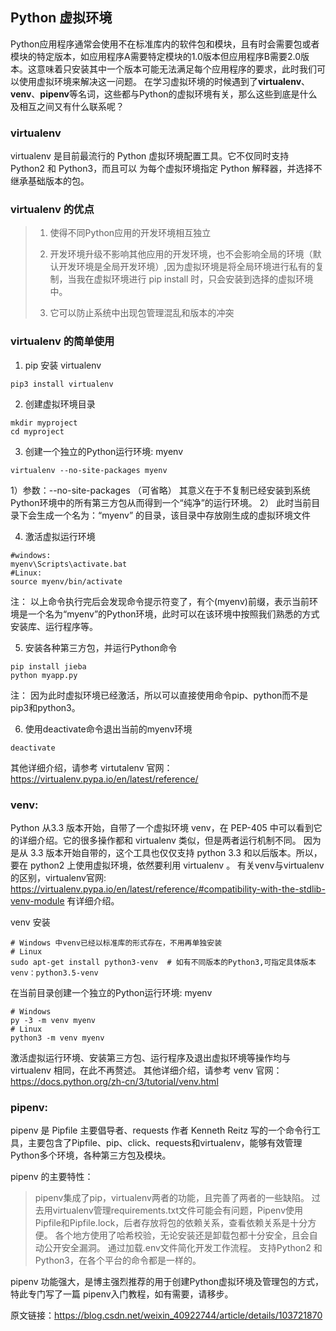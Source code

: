 ## Python 虚拟环境

Python应用程序通常会使用不在标准库内的软件包和模块，且有时会需要包或者模块的特定版本，如应用程序A需要特定模块的1.0版本但应用程序B需要2.0版本。这意味着只安装其中一个版本可能无法满足每个应用程序的要求，此时我们可以使用虚拟环境来解决这一问题。
在学习虚拟环境的时候遇到了**virtualenv**、**venv**、**pipenv**等名词，这些都与Python的虚拟环境有关，那么这些到底是什么及相互之间又有什么联系呢？

### virtualenv
virtualenv 是目前最流行的 Python 虚拟环境配置工具。它不仅同时支持 Python2 和 Python3，而且可以
为每个虚拟环境指定 Python 解释器，并选择不继承基础版本的包。

### virtualenv 的优点

> 1. 使得不同Python应用的开发环境相互独立
>
> 2. 开发环境升级不影响其他应用的开发环境，也不会影响全局的环境（默认开发环境是全局开发环境）,因为虚拟环境是将全局环境进行私有的复制，当我在虚拟环境进行 pip install 时，只会安装到选择的虚拟环境中。
>
> 3. 它可以防止系统中出现包管理混乱和版本的冲突
>

### virtualenv 的简单使用

1. pip 安装 virtualenv

```shell
pip3 install virtualenv 
```

2. 创建虚拟环境目录

```shell
mkdir myproject
cd myproject
```

3. 创建一个独立的Python运行环境: myenv

```shell
virtualenv --no-site-packages myenv  
```

 1）参数：--no-site-packages （可省略） 其意义在于不复制已经安装到系统Python环境中的所有第三方包从而得到一个“纯净”的运行环境。
 2） 此时当前目录下会生成一个名为：“myenv” 的目录，该目录中存放刚生成的虚拟环境文件

4. 激活虚拟运行环境

```shell
#windows:
myenv\Scripts\activate.bat
#Linux:
source myenv/bin/activate
```
注： 以上命令执行完后会发现命令提示符变了，有个(myenv)前缀，表示当前环境是一个名为“myenv”的Python环境，此时可以在该环境中按照我们熟悉的方式安装库、运行程序等。

5. 安装各种第三方包，并运行Python命令
```shell
pip install jieba
python myapp.py
```

注： 因为此时虚拟环境已经激活，所以可以直接使用命令pip、python而不是pip3和python3。

6. 使用deactivate命令退出当前的myenv环境

```shell
deactivate
```
其他详细介绍，请参考 virtutalenv 官网：https://virtualenv.pypa.io/en/latest/reference/

### venv:
Python 从3.3 版本开始，自带了一个虚拟环境 venv，在 PEP-405 中可以看到它的详细介绍。它的很多操作都和 virtualenv 类似，但是两者运行机制不同。
因为是从 3.3 版本开始自带的，这个工具也仅仅支持 python 3.3 和以后版本。所以，要在 python2 上使用虚拟环境，依然要利用 virtualenv 。
有关venv与virtualenv的区别，virtualenv官网: https://virtualenv.pypa.io/en/latest/reference/#compatibility-with-the-stdlib-venv-module 有详细介绍。

venv 安装
```shell
# Windows 中venv已经以标准库的形式存在，不用再单独安装
# Linux
sudo apt-get install python3-venv  # 如有不同版本的Python3,可指定具体版本venv：python3.5-venv
```

在当前目录创建一个独立的Python运行环境: myenv
```shell
# Windows
py -3 -m venv myenv  
# Linux 
python3 -m venv myenv
```
激活虚拟运行环境、安装第三方包、运行程序及退出虚拟环境等操作均与 virtualenv 相同，在此不再赘述。
其他详细介绍，请参考 venv 官网：https://docs.python.org/zh-cn/3/tutorial/venv.html

### pipenv:
pipenv 是 Pipfile 主要倡导者、requests 作者 Kenneth Reitz 写的一个命令行工具，主要包含了Pipfile、pip、click、requests和virtualenv，能够有效管理Python多个环境，各种第三方包及模块。

pipenv 的主要特性：

> pipenv集成了pip，virtualenv两者的功能，且完善了两者的一些缺陷。
> 过去用virtualenv管理requirements.txt文件可能会有问题，Pipenv使用Pipfile和Pipfile.lock，后者存放将包的依赖关系，查看依赖关系是十分方便。
> 各个地方使用了哈希校验，无论安装还是卸载包都十分安全，且会自动公开安全漏洞。
> 通过加载.env文件简化开发工作流程。
> 支持Python2 和 Python3，在各个平台的命令都是一样的。


pipenv 功能强大，是博主强烈推荐的用于创建Python虚拟环境及管理包的方式，特此专门写了一篇 pipenv入门教程，如有需要，请移步。


原文链接：https://blog.csdn.net/weixin_40922744/article/details/103721870
